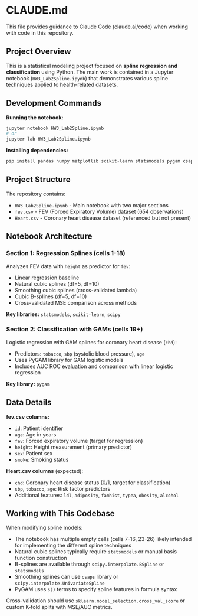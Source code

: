 # CLAUDE.md

This file provides guidance to Claude Code (claude.ai/code) when working with code in this repository.

## Project Overview

This is a statistical modeling project focused on **spline regression and classification** using Python. The main work is contained in a Jupyter notebook (`HW3_Lab2Spline.ipynb`) that demonstrates various spline techniques applied to health-related datasets.

## Development Commands

**Running the notebook:**
```bash
jupyter notebook HW3_Lab2Spline.ipynb
# or
jupyter lab HW3_Lab2Spline.ipynb
```

**Installing dependencies:**
```bash
pip install pandas numpy matplotlib scikit-learn statsmodels pygam csaps
```

## Project Structure

The repository contains:
- `HW3_Lab2Spline.ipynb` - Main notebook with two major sections
- `fev.csv` - FEV (Forced Expiratory Volume) dataset (654 observations)
- `Heart.csv` - Coronary heart disease dataset (referenced but not present)

## Notebook Architecture

### Section 1: Regression Splines (cells 1-18)
Analyzes FEV data with `height` as predictor for `fev`:
- Linear regression baseline
- Natural cubic splines (df=5, df=10)
- Smoothing cubic splines (cross-validated lambda)
- Cubic B-splines (df=5, df=10)
- Cross-validated MSE comparison across methods

**Key libraries:** `statsmodels`, `scikit-learn`, `scipy`

### Section 2: Classification with GAMs (cells 19+)
Logistic regression with GAM splines for coronary heart disease (`chd`):
- Predictors: `tobacco`, `sbp` (systolic blood pressure), `age`
- Uses PyGAM library for GAM logistic models
- Includes AUC ROC evaluation and comparison with linear logistic regression

**Key library:** `pygam`

## Data Details

**fev.csv columns:**
- `id`: Patient identifier
- `age`: Age in years
- `fev`: Forced expiratory volume (target for regression)
- `height`: Height measurement (primary predictor)
- `sex`: Patient sex
- `smoke`: Smoking status

**Heart.csv columns** (expected):
- `chd`: Coronary heart disease status (0/1, target for classification)
- `sbp`, `tobacco`, `age`: Risk factor predictors
- Additional features: `ldl`, `adiposity`, `famhist`, `typea`, `obesity`, `alcohol`

## Working with This Codebase

When modifying spline models:
- The notebook has multiple empty cells (cells 7-16, 23-26) likely intended for implementing the different spline techniques
- Natural cubic splines typically require `statsmodels` or manual basis function construction
- B-splines are available through `scipy.interpolate.BSpline` or `statsmodels`
- Smoothing splines can use `csaps` library or `scipy.interpolate.UnivariateSpline`
- PyGAM uses `s()` terms to specify spline features in formula syntax

Cross-validation should use `sklearn.model_selection.cross_val_score` or custom K-fold splits with MSE/AUC metrics.
